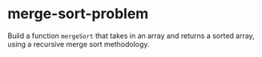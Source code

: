 # merge-sort-problem
Build a function `mergeSort` that takes in an array and returns a sorted array, using a recursive merge sort methodology.
